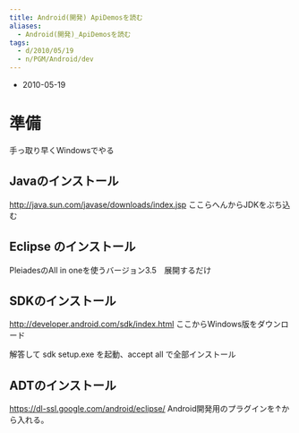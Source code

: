 ```yaml
---
title: Android(開発) ApiDemosを読む
aliases:
  - Android(開発)_ApiDemosを読む
tags:
  - d/2010/05/19
  - n/PGM/Android/dev
---
```


- 2010-05-19

準備
================================================================================
手っ取り早くWindowsでやる

Javaのインストール
--------------------------------------------------------------------------------

http://java.sun.com/javase/downloads/index.jsp ここらへんからJDKをぶち込む

Eclipse のインストール
--------------------------------------------------------------------------------
PleiadesのAll in oneを使うバージョン3.5　展開するだけ

SDKのインストール
--------------------------------------------------------------------------------
http://developer.android.com/sdk/index.html ここからWindows版をダウンロード

解答して sdk setup.exe を起動、accept all で全部インストール



ADTのインストール
--------------------------------------------------------------------------------
https://dl-ssl.google.com/android/eclipse/ Android開発用のプラグインを↑から入れる。



